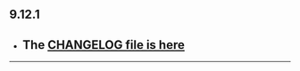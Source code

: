 ## 9.12.1

- ## The [CHANGELOG file is here](https://flutter-sound.canardoux.xyz/changelog.html)

-----------------------------------------------------------------------------------------------------------------------------------
